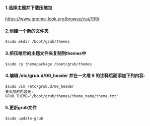 #### 1.选择主题并下载压缩包
https://www.gnome-look.org/browse/cat/109/
#### 2.创建一个新的文件夹

	$sudo mkdir /boot/grub/themes
#### 3.把压缩后的主题文件夹复制到themes中
 
	$sudo cp themepackage /boot/grub/themes
#### 4.编辑 /etc/grub.d/00_header 并在一大堆 # 的注释后面添加下列内容:
	
	$sudo vim /etc/grub.d/00_header
	要添加的内容是:
	GRUB_THEME="/boot/grub/themes/theme_name/theme.txt"
#### 5.更新grub文件

	$sudo update-grub
